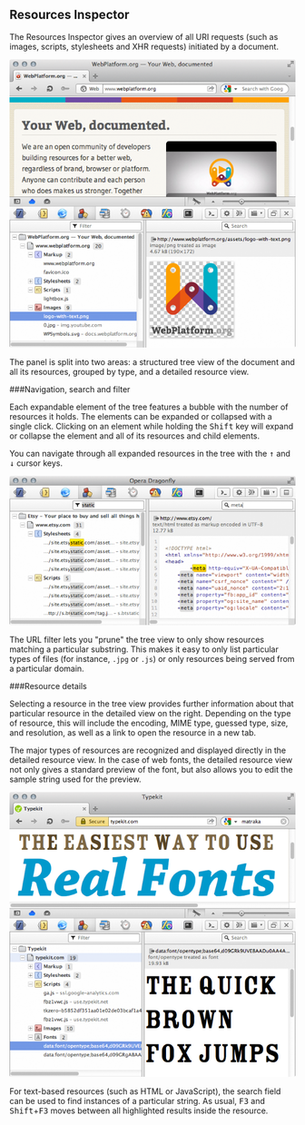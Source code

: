 ﻿## Resources Inspector

The Resources Inspector gives an overview of all URI requests (such as images, scripts, stylesheets and XHR requests) initiated by a document.


<img src="img/resources-overview.png" alt="Opera Dragonfly's resources panel" />

The panel is split into two areas: a structured tree view of the document and all its resources, grouped by type, and a detailed resource view.

###Navigation, search and filter

Each expandable element of the tree features a bubble with the number of resources it holds. The elements can be expanded or collapsed with a single click. Clicking on an element while holding the <kbd>Shift</kbd> key will expand or collapse the element and all of its resources and child elements.

You can navigate through all expanded resources in the tree with the <kbd>↑</kbd> and <kbd>↓</kbd> cursor keys.

<img src="img/resources-filter-search.png" alt="Filtering and searching in Opera Dragonfly's resources panel" />

The URL filter lets you "prune" the tree view to only show resources matching a particular substring. This makes it easy to only list particular types of files (for instance, <code>.jpg</code> or <code>.js</code>) or only resources being served from a particular domain.

###Resource details

Selecting a resource in the tree view provides further information about that particular resource in the detailed view on the right. Depending on the type of resource, this will include the encoding, MIME type, guessed type, size, and resolution, as well as a link to open the resource in a new tab.

The major types of resources are recognized and displayed directly in the detailed resource view. In the case of web fonts, the detailed resource view not only gives a standard preview of the font, but also allows you to edit the sample string used for the preview.

<img src="img/resources-font.png" alt="Preview of an opentype font resource in the detailed resources view" />

For text-based resources (such as HTML or JavaScript), the search field can be used to find instances of a particular string. As usual, <kbd>F3</kbd> and <kbd>Shift</kbd>+<kbd>F3</kbd> moves between all highlighted results inside the resource.